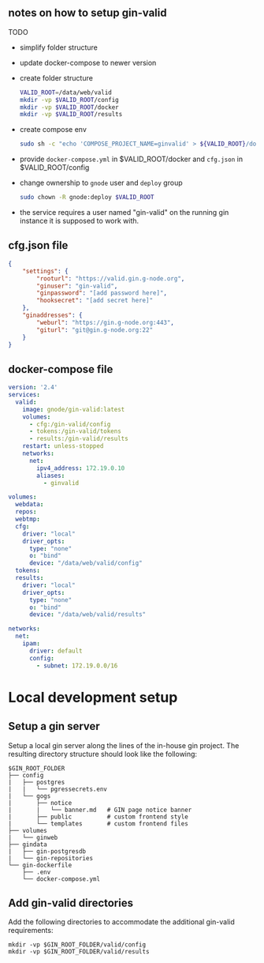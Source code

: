 ## notes on how to setup gin-valid

TODO
- simplify folder structure
- update docker-compose to newer version

- create folder structure

    ```bash
    VALID_ROOT=/data/web/valid
    mkdir -vp $VALID_ROOT/config
    mkdir -vp $VALID_ROOT/docker
    mkdir -vp $VALID_ROOT/results
    ```

- create compose env

    ```bash
    sudo sh -c "echo 'COMPOSE_PROJECT_NAME=ginvalid' > ${VALID_ROOT}/docker/.env"
    ```

- provide `docker-compose.yml` in $VALID_ROOT/docker and `cfg.json` in $VALID_ROOT/config

- change ownership to `gnode` user and `deploy` group

    ```bash
    sudo chown -R gnode:deploy $VALID_ROOT
    ```

- the service requires a user named "gin-valid" on the running gin instance it is supposed to work with.

## cfg.json file

```json
{
    "settings": {
        "rooturl": "https://valid.gin.g-node.org",
        "ginuser": "gin-valid",
        "ginpassword": "[add password here]",
        "hooksecret": "[add secret here]"
    },
    "ginaddresses": {
        "weburl": "https://gin.g-node.org:443",
        "giturl": "git@gin.g-node.org:22"
    }
}
```

## docker-compose file

```yaml
version: '2.4'
services:
  valid:
    image: gnode/gin-valid:latest
    volumes:
      - cfg:/gin-valid/config
      - tokens:/gin-valid/tokens
      - results:/gin-valid/results
    restart: unless-stopped
    networks:
      net:
        ipv4_address: 172.19.0.10
        aliases:
          - ginvalid

volumes:
  webdata:
  repos:
  webtmp:
  cfg:
    driver: "local"
    driver_opts:
      type: "none"
      o: "bind"
      device: "/data/web/valid/config"
  tokens:
  results:
    driver: "local"
    driver_opts:
      type: "none"
      o: "bind"
      device: "/data/web/valid/results"

networks:
  net:
    ipam:
      driver: default
      config:
        - subnet: 172.19.0.0/16
```

# Local development setup

## Setup a gin server

Setup a local gin server along the lines of the in-house gin project. The resulting directory structure should look like the following:

```
$GIN_ROOT_FOLDER
├── config
|   ├── postgres
|   |   └── pgressecrets.env
|   └── gogs
|       ├── notice
|       |   └── banner.md   # GIN page notice banner
|       ├── public          # custom frontend style
|       └── templates       # custom frontend files
├── volumes
|   └── ginweb
├── gindata
|   ├── gin-postgresdb
|   └── gin-repositories
└── gin-dockerfile
    ├── .env
    └── docker-compose.yml
```

## Add gin-valid directories

Add the following directories to accommodate the additional gin-valid requirements:

```
mkdir -vp $GIN_ROOT_FOLDER/valid/config
mkdir -vp $GIN_ROOT_FOLDER/valid/results
```
